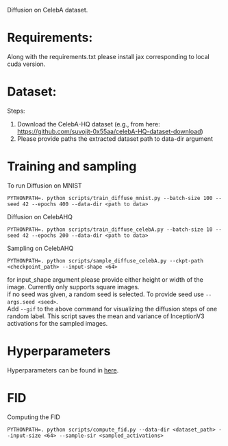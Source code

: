 Diffusion on CelebA dataset.

# Requirements:

Along with the requirements.txt please install jax corresponding to local cuda version.

# Dataset:
Steps:
1. Download the CelebA-HQ dataset (e.g., from here: https://github.com/suvojit-0x55aa/celebA-HQ-dataset-download)
2. Please provide paths the extracted dataset path to data-dir argument

# Training and sampling

To run Diffusion on MNIST
```
PYTHONPATH=. python scripts/train_diffuse_mnist.py --batch-size 100 --seed 42 --epochs 400 --data-dir <path to data>
```
Diffusion on CelebAHQ
```
PYTHONPATH=. python scripts/train_diffuse_celebA.py --batch-size 10 --seed 42 --epochs 200 --data-dir <path to data>
```
Sampling on CelebAHQ
```
PYTHONPATH=. python scripts/sample_diffuse_celebA.py --ckpt-path <checkpoint_path> --input-shape <64>
```
for input_shape argument please provide either height or width of the image. Currently only supports square images.<br>
if no seed was given, a random seed is selected. To provide seed use ```--args.seed <seed>```.<br>
Add ```--gif``` to the above command for visualizing the diffusion steps of one random label.
This script saves the mean and variance of InceptionV3 activations for the sampled images.

# Hyperparameters
Hyperparameters can be found in [here](hyperparams.md).

# FID
Computing the FID
```
PYTHONPATH=. python scripts/compute_fid.py --data-dir <dataset_path> --input-size <64> --sample-sir <sampled_activations>
```
